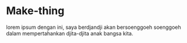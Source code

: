 # Make-thing
lorem ipsum
dengan ini, saya berdjandji akan bersoenggoeh soenggoeh dalam mempertahankan djita-djita anak bangsa kita.
